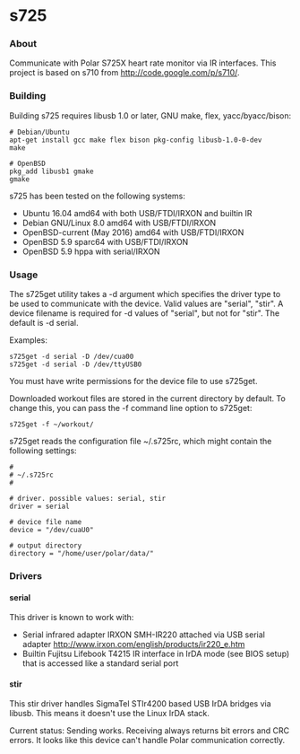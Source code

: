
s725
====

### About

Communicate with Polar S725X heart rate monitor via IR interfaces.
This project is based on s710 from http://code.google.com/p/s710/.

### Building

Building s725 requires libusb 1.0 or later, GNU make, flex,
yacc/byacc/bison:

	# Debian/Ubuntu
	apt-get install gcc make flex bison pkg-config libusb-1.0-0-dev
	make

    # OpenBSD
	pkg_add libusb1 gmake
	gmake

s725 has been tested on the following systems:
  - Ubuntu 16.04 amd64 with both USB/FTDI/IRXON and builtin IR
  - Debian GNU/Linux 8.0 amd64 with USB/FTDI/IRXON
  - OpenBSD-current (May 2016) amd64 with USB/FTDI/IRXON
  - OpenBSD 5.9 sparc64 with USB/FTDI/IRXON
  - OpenBSD 5.9 hppa with serial/IRXON

### Usage

The s725get utility takes a -d argument which specifies the driver
type to be used to communicate with the device.  Valid values are
"serial", "stir".  A device filename is required for -d values of
"serial", but not for "stir". The default is -d serial.

Examples:

	s725get -d serial -D /dev/cua00
	s725get -d serial -D /dev/ttyUSB0

You must have write permissions for the device file to use s725get.

Downloaded workout files are stored in the current directory by
default. To change this, you can pass the -f command line option to
s725get:

	s725get -f ~/workout/

s725get reads the configuration file ~/.s725rc, which might contain
the following settings:

	#
	# ~/.s725rc
	#

	# driver. possible values: serial, stir
	driver = serial

	# device file name
	device = "/dev/cuaU0"

    # output directory
    directory = "/home/user/polar/data/"

### Drivers

#### serial

This driver is known to work with:
  - Serial infrared adapter IRXON SMH-IR220 attached via USB serial adapter
	http://www.irxon.com/english/products/ir220_e.htm
  - Builtin Fujitsu Lifebook T4215 IR interface in IrDA mode (see BIOS
	setup) that is accessed like a standard serial port

#### stir

This stir driver handles SigmaTel STIr4200 based USB IrDA bridges via
libusb. This means it doesn't use the Linux IrDA stack.

Current status: Sending works. Receiving always returns bit errors and
CRC errors. It looks like this device can't handle Polar communication
correctly.
